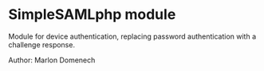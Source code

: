 SimpleSAMLphp module
=====================================
Module for device authentication, replacing password authentication with a challenge response.

Author: Marlon Domenech
